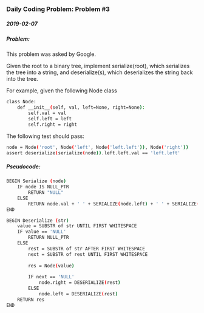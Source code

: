 ### Daily Coding Problem: Problem #3
##### 2019-02-07
##### Problem:
This problem was asked by Google.

Given the root to a binary tree, implement serialize(root), which serializes the tree into a string, and deserialize(s), which deserializes the string back into the tree.

For example, given the following Node class

```bash
class Node:
    def __init__(self, val, left=None, right=None):
        self.val = val
        self.left = left
        self.right = right
```
The following test should pass:
```bash
node = Node('root', Node('left', Node('left.left')), Node('right'))
assert deserialize(serialize(node)).left.left.val == 'left.left'
```

##### Pseudocode:
```bash
BEGIN Serialize (node)
    IF node IS NULL_PTR
        RETURN "NULL"
    ELSE
        RETURN node.val + ' ' + SERIALIZE(node.left) + ' ' + SERIALIZE(node.right)
END

BEGIN Deserialize (str)
    value = SUBSTR of str UNTIL FIRST WHITESPACE
    IF value == 'NULL'
        RETURN NULL_PTR
    ELSE
        rest = SUBSTR of str AFTER FIRST WHITESPACE
        next = SUBSTR of rest UNTIL FIRST WHITESPACE
        
        res = Node(value)
        
        IF next == 'NULL'
            node.right = DESERIALIZE(rest)
        ELSE
            node.left = DESERIALIZE(rest)
    RETURN res
END
```